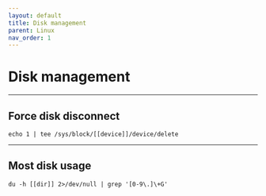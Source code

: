 ```yaml
---
layout: default
title: Disk management
parent: Linux
nav_order: 1
---
```

# Disk management

___

## Force disk disconnect
```
echo 1 | tee /sys/block/[[device]]/device/delete
```

___

## Most disk usage
```
du -h [[dir]] 2>/dev/null | grep '[0-9\.]\+G'
```